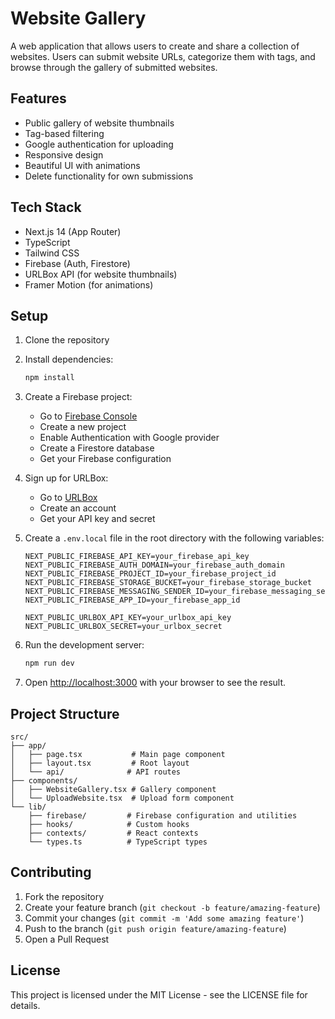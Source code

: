 # Website Gallery

A web application that allows users to create and share a collection of websites. Users can submit website URLs, categorize them with tags, and browse through the gallery of submitted websites.

## Features

- Public gallery of website thumbnails
- Tag-based filtering
- Google authentication for uploading
- Responsive design
- Beautiful UI with animations
- Delete functionality for own submissions

## Tech Stack

- Next.js 14 (App Router)
- TypeScript
- Tailwind CSS
- Firebase (Auth, Firestore)
- URLBox API (for website thumbnails)
- Framer Motion (for animations)

## Setup

1. Clone the repository
2. Install dependencies:
   ```bash
   npm install
   ```

3. Create a Firebase project:
   - Go to [Firebase Console](https://console.firebase.google.com)
   - Create a new project
   - Enable Authentication with Google provider
   - Create a Firestore database
   - Get your Firebase configuration

4. Sign up for URLBox:
   - Go to [URLBox](https://urlbox.io)
   - Create an account
   - Get your API key and secret

5. Create a `.env.local` file in the root directory with the following variables:
   ```
   NEXT_PUBLIC_FIREBASE_API_KEY=your_firebase_api_key
   NEXT_PUBLIC_FIREBASE_AUTH_DOMAIN=your_firebase_auth_domain
   NEXT_PUBLIC_FIREBASE_PROJECT_ID=your_firebase_project_id
   NEXT_PUBLIC_FIREBASE_STORAGE_BUCKET=your_firebase_storage_bucket
   NEXT_PUBLIC_FIREBASE_MESSAGING_SENDER_ID=your_firebase_messaging_sender_id
   NEXT_PUBLIC_FIREBASE_APP_ID=your_firebase_app_id

   NEXT_PUBLIC_URLBOX_API_KEY=your_urlbox_api_key
   NEXT_PUBLIC_URLBOX_SECRET=your_urlbox_secret
   ```

6. Run the development server:
   ```bash
   npm run dev
   ```

7. Open [http://localhost:3000](http://localhost:3000) with your browser to see the result.

## Project Structure

```
src/
├── app/
│   ├── page.tsx           # Main page component
│   ├── layout.tsx         # Root layout
│   └── api/              # API routes
├── components/
│   ├── WebsiteGallery.tsx # Gallery component
│   └── UploadWebsite.tsx  # Upload form component
└── lib/
    ├── firebase/         # Firebase configuration and utilities
    ├── hooks/            # Custom hooks
    ├── contexts/         # React contexts
    └── types.ts          # TypeScript types
```

## Contributing

1. Fork the repository
2. Create your feature branch (`git checkout -b feature/amazing-feature`)
3. Commit your changes (`git commit -m 'Add some amazing feature'`)
4. Push to the branch (`git push origin feature/amazing-feature`)
5. Open a Pull Request

## License

This project is licensed under the MIT License - see the LICENSE file for details.